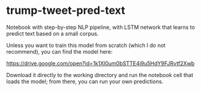 # trump-tweet-pred-text
Notebook with step-by-step NLP pipeline, with LSTM network that learns to predict text based on a small corpus.

Unless you want to train this model from scratch (which I do not recommend), you can find the model here: 

https://drive.google.com/open?id=1k1Xl0um0bSTTE4i9u5HdY9FJRvtf2Xwb

Download it directly to the working directory and run the notebook cell that loads the model; from there, you can run your own predictions. 
